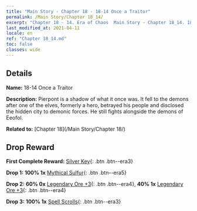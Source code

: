 ```yaml
---
title: "Main Story - Chapter 18 - 18-14 Once a Traitor"
permalink: /Main Story/Chapter 18_14/
excerpt: "Chapter 18 - 14. Era of Chaos  Main Story - Chapter 18_14. 18-14 Once a Traitor"
last_modified_at: 2021-04-11
locale: en
ref: "Chapter 18_14.md"
toc: false
classes: wide
---
```


## Details

 **Name:** 18-14 Once a Traitor

 **Description:** Pierpont is a shadow of what it once was. It fell to the demons after one of the elves, formerly a hero, betrayed his people and disclosed the hidden city to demonic forces. He still fights alongside the demons of Eeofol.

 **Related to:** [Chapter 18](/Main Story/Chapter 18/)

## Drop Reward

 **First Complete Reward:** [Silver Key](/Items/con_693/){: .btn .btn--era3}

 **Drop 1:** **100% 1x** [Mythical Sulfur](/Items/mat_64/){: .btn .btn--era5}

 **Drop 2:** **60% 0x** [Legendary Ore +3](/Items/mat_54/){: .btn .btn--era4}, **40% 1x** [Legendary Ore +3](/Items/mat_54/){: .btn .btn--era4}

 **Drop 3:** **100% 1x** [Spell Scrolls](/Items/con_694/){: .btn .btn--era3}


